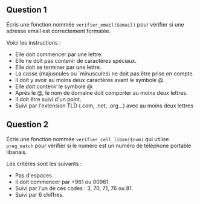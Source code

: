 ## Question 1
Écris une fonction nommée `verifier_email($email)` pour vérifier si une adresse email est correctement formatée. 

Voici les instructions :
* Elle doit commencer par une lettre.
* Elle ne doit pas contenir de caractères spéciaux.
* Elle doit se terminer par une lettre.
* La casse (majuscules ou `minuscules) ne doit pas être prise en compte.
* Il doit y avoir au moins deux caractères avant le symbole @.
* Elle doit contenir le symbole @.
* Après le @, le nom de domaine doit comporter au moins deux lettres.
* Il doit être suivi d'un point.
* Suivi par l'extension TLD (.com, .net, .org...) avec au moins deux lettres

## Question 2
Écris une fonction nommée `verifier_cell_liban($num)` qui utilise `preg_match` pour vérifier si le numéro est un numéro de téléphone portable libanais. 

Les critères sont les suivants :

* Pas d'espaces.
* Il doit commencer par +961 ou 00961.
* Suivi par l'un de ces codes : 3, 70, 71, 76 ou 81.
* Suivi par 6 chiffres.